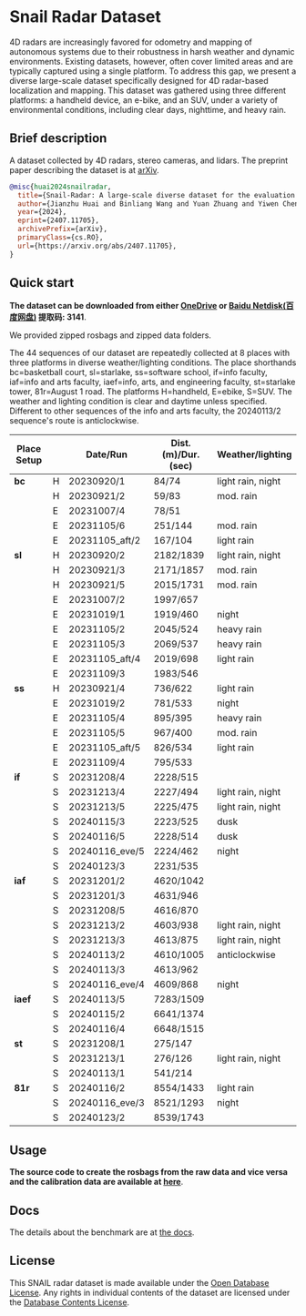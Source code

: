 # Snail Radar Dataset

<!-- ![CI](https://github.com/rundocs/jekyll-rtd-theme/workflows/CI/badge.svg?branch=develop) -->
<!-- ![jsDelivr](https://data.jsdelivr.com/v1/package/gh/rundocs/jekyll-rtd-theme/badge) -->

4D radars are increasingly favored for odometry and mapping of autonomous systems due to their robustness in harsh weather and dynamic environments. Existing datasets, however, often cover limited areas and are typically captured using a single platform. To address this gap, we present a diverse large-scale dataset specifically designed for 4D radar-based localization and mapping. This dataset was gathered using three different platforms: a handheld device, an e-bike, and an SUV, under a variety of environmental conditions, including clear days, nighttime, and heavy rain. 

## Brief description

A dataset collected by 4D radars, stereo cameras, and lidars.
The preprint paper describing the dataset is at [arXiv](https://arxiv.org/abs/2407.11705).

```bibtex
@misc{huai2024snailradar,
  title={Snail-Radar: A large-scale diverse dataset for the evaluation of 4D-radar-based SLAM systems},
  author={Jianzhu Huai and Binliang Wang and Yuan Zhuang and Yiwen Chen and Qipeng Li and Yulong Han},
  year={2024},
  eprint={2407.11705},
  archivePrefix={arXiv},
  primaryClass={cs.RO},
  url={https://arxiv.org/abs/2407.11705},
}
```

## Quick start

**The dataset can be downloaded from either 
[OneDrive](https://1drv.ms/f/c/60208caf9367dbb1/ErHbZ5OvjCAggGAHDQAAAAABCBUW1vutI7GYt95u7EB-Mg)
or [Baidu Netdisk(百度网盘)](https://pan.baidu.com/s/1wLjt2fIn5EDescEgf3D7gQ) 提取码: 3141**.

We provided zipped rosbags and zipped data folders.

The 44 sequences of our dataset are repeatedly collected at 8 places with three platforms in diverse weather/lighting conditions. The place shorthands bc=basketball court, sl=starlake, ss=software school, if=info faculty, iaf=info and arts faculty, iaef=info, arts, and engineering faculty, st=starlake tower, 81r=August 1 road. The platforms H=handheld, E=ebike, S=SUV. The weather and lighting condition is clear and daytime unless specified. Different to other sequences of the info and arts faculty, the 20240113/2 sequence's route is anticlockwise.

| Place Setup |     | Date/Run        | Dist.(m)/Dur.(sec) | Weather/lighting   |
|-------------|-----|-----------------|--------------------|--------------------|
| **bc**      | H   | 20230920/1      | 84/74              | light rain, night  |
|             | H   | 20230921/2      | 59/83              | mod. rain          |
|             | E   | 20231007/4      | 78/51              |                    |
|             | E   | 20231105/6      | 251/144            | mod. rain          |
|             | E   | 20231105_aft/2  | 167/104            | light rain         |
| **sl**      | H   | 20230920/2      | 2182/1839          | light rain, night  |
|             | H   | 20230921/3      | 2171/1857          | mod. rain          |
|             | H   | 20230921/5      | 2015/1731          | mod. rain          |
|             | E   | 20231007/2      | 1997/657           |                    |
|             | E   | 20231019/1      | 1919/460           | night              |
|             | E   | 20231105/2      | 2045/524           | heavy rain         |
|             | E   | 20231105/3      | 2069/537           | heavy rain         |
|             | E   | 20231105_aft/4  | 2019/698           | light rain         |
|             | E   | 20231109/3      | 1983/546           |                    |
| **ss**      | H   | 20230921/4      | 736/622            | light rain         |
|             | E   | 20231019/2      | 781/533            | night              |
|             | E   | 20231105/4      | 895/395            | heavy rain         |
|             | E   | 20231105/5      | 967/400            | mod. rain          |
|             | E   | 20231105_aft/5  | 826/534            | light rain         |
|             | E   | 20231109/4      | 795/533            |                    |
| **if**      | S   | 20231208/4      | 2228/515           |                    |
|             | S   | 20231213/4      | 2227/494           | light rain, night  |
|             | S   | 20231213/5      | 2225/475           | light rain, night  |
|             | S   | 20240115/3      | 2223/525           | dusk               |
|             | S   | 20240116/5      | 2228/514           | dusk               |
|             | S   | 20240116_eve/5  | 2224/462           | night              |
|             | S   | 20240123/3      | 2231/535           |                    |
| **iaf**     | S   | 20231201/2      | 4620/1042          |                    |
|             | S   | 20231201/3      | 4631/946           |                    |
|             | S   | 20231208/5      | 4616/870           |                    |
|             | S   | 20231213/2      | 4603/938           | light rain, night  |
|             | S   | 20231213/3      | 4613/875           | light rain, night  |
|             | S   | 20240113/2      | 4610/1005          | anticlockwise      |
|             | S   | 20240113/3      | 4613/962           |                    |
|             | S   | 20240116_eve/4  | 4609/868           | night              |
| **iaef**    | S   | 20240113/5      | 7283/1509          |                    |
|             | S   | 20240115/2      | 6641/1374          |                    |
|             | S   | 20240116/4      | 6648/1515          |                    |
| **st**      | S   | 20231208/1      | 275/147            |                    |
|             | S   | 20231213/1      | 276/126            | light rain, night  |
|             | S   | 20240113/1      | 541/214            |                    |
| **81r**     | S   | 20240116/2      | 8554/1433          | light rain         |
|             | S   | 20240116_eve/3  | 8521/1293          | night              |
|             | S   | 20240123/2      | 8539/1743          |                    |



## Usage

**The source code to create the rosbags from the raw data and vice versa and the calibration data are available at [here](https://github.com/snail-radar/dataset_tools)**.

## Docs
The details about the benchmark are at [the docs](./docs/).

## License

This SNAIL radar dataset is made available under the [Open Database License](./assets/license/opendatacommons.org_licenses_odbl_odbl-10.txt). Any rights in individual contents of the dataset are licensed under the [Database Contents License](./assets/license/opendatacommons.org_licenses_dbcl_dbcl-10.txt).
